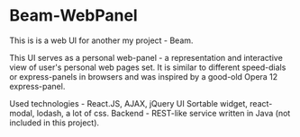 # Beam-WebPanel

This is is a web UI for another my project - Beam.

This UI serves as a personal web-panel - a representation and interactive view of user's personal web pages set.
It is similar to different speed-dials or express-panels in browsers and was inspired by a good-old Opera 12 express-panel.

Used technologies - React.JS, AJAX, jQuery UI Sortable widget, react-modal, lodash, a lot of css.
Backend - REST-like service written in Java (not included in this project).
